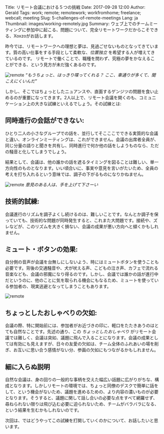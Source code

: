 Title: リモート会議における５つの挑戦
Date: 2017-09-28 12:00
Author: Gerald
Tags: work; remote; remotework; workfromhome; freelance; webcall; meeting
Slug: 5-challenges-of-remote-meetings
Lang: ja
Thumbnail: images/working-remotely.jpg
Summary: ウェブ上でのチームミーティングに参加中に起こる、問題について、完全リモートワークだからこそできる、Xoxzoがお話します。
 
昨今では、リモートワークへの理想と夢は、見過ごせないものとなってきています。質の高い仕事をする手段として柔軟な、_位置独立_ を希望する人が増えてきているのです。
リモートで働くことで、職種を問わず、究極の夢をかなえることができる、という見方が未だ強くあるのです。

![remote](/images/working-remotely.jpg)
_“もうちょっと、はっきり喋ってくれる？ ここ、車通りが多くて、聞こえにくいんだ”_

しかし、そこではちょっとしたニュアンスや、直面するゲンジツの問題を食い止めるのが重要になってきます。2人以上で、リモート会議を開くのも、コミュニケーション上の大きな試練といえるでしょう。その試練とは:
 
## 同時進行の会話ができない:

ひとり二人の小さなグループでの話を、並行してそこここでできる実質的な会議と違い、オンラインミーティングは、これができません。会議の出席者全員が、同じ分量の語りと聞きを共有し、同時進行で何か他の話をしようものなら、ただの騒音と化してしまうでしょう。

結果として、会議は、他の誰かの話を遮るタイミングを図ることは難しい、単一方向性のものとなります。いい頃合いに、事実や意見を言いがたいため、全員の考えを打ち入れるという意味では、調子の下がるものになりかねません。
 
![remote](/images/family-1-1024x566.png) 
_意見のある人は、手を上げて下さーい_

## 技術的試練:

会議進行のリズムを調子よくし続けるのは、難しいことです。なんとか調子を保っていても、技術的な問題が同時発生すると、これまた大問題です。接続や、ズレなどが、このリズムを大きく損ない、会議の成果が悪い方向へと傾くかもしれません。

## ミュート・ボタンの効果:

自分側の音声が会議を台無しにしないよう、時にはミュートボタンを使うことも必要です。背後の交通騒音や、犬が吠える声、こどもの泣き声、カフェで流れる音楽なども、会議の邪魔になり得るのです。しかし、会議では誰かの話が進行中だというのに、他のことに気を取られる機会にもなるため、ミュートを使っている参加者の、現実逃避となってしまうこともあります。

![remote](/images/work_from_home_jedi_council.jpg)
 
## ちょっとしたおしゃべりの欠如:

会議の際、特に開始前には、参加者がお近づきの印に、軽口をたたきあうのはとても自然なことです。先述の通り、この _ちょっとしたおしゃべり_ がリモート会議では難しく、会議は突如、議題に飛んで入ることになります。会議の成果としては有効にも見えますが、日々の友愛の欠如は、チーム全体のふれあいの場を削ぎ、お互いに思い合う感情がない分、参画の欠如にもつながるかもしれません。

## 細に入らぬ説明

自然な会議は、身の回りの一般的な事柄を交えた幅広い話題に広がりがちな、構成となります。しかしリモートの環境では、ちょっと同僚のデスクで簡単に話をして、という機会がないため、議題を進めるための、より内容の濃いものが必要となります。そうすると、議題に関して話し合いの必要な点をすべて網羅せず、尋ねられない限りは飛び込む必要に迫られないため、チームがバラバラになる、という結果を生むかもしれないのです。 

次回は、ではどうやってこの試練を打開していくのかについて、お話したいと思います。
